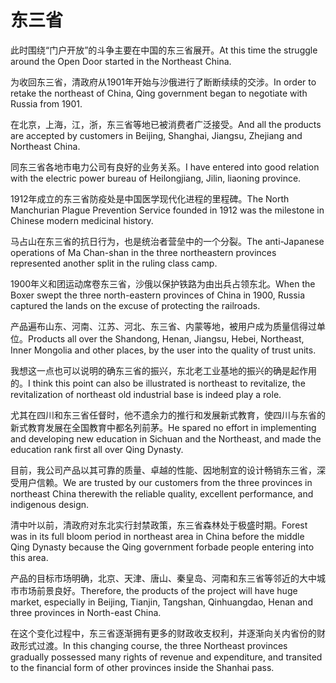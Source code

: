 # 东三省

<p><span class="chinese">此时围绕“门户开放”的斗争主要在中国的东三省展开。</span><span class="english">At this time the struggle around the Open Door started in the Northeast China.</span></p>

<p><span class="chinese">为收回东三省，清政府从1901年开始与沙俄进行了断断续续的交涉。</span><span class="english">In order to retake the northeast of China, Qing government began to negotiate with Russia from 1901.</span></p>

<p><span class="chinese">在北京，上海，江，浙，东三省等地已被消费者广泛接受。</span><span class="english">And all the products are accepted by customers in Beijing, Shanghai, Jiangsu, Zhejiang and Northeast China.</span></p>

<p><span class="chinese">同东三省各地市电力公司有良好的业务关系。</span><span class="english">I have entered into good relation with the electric power bureau of Heilongjiang, Jilin, liaoning province.</span></p>

<p><span class="chinese">1912年成立的东三省防疫处是中国医学现代化进程的里程碑。</span><span class="english">The North Manchurian Plague Prevention Service founded in 1912 was the milestone in Chinese modern medicinal history.</span></p>

<p><span class="chinese">马占山在东三省的抗日行为，也是统治者营垒中的一个分裂。</span><span class="english">The anti-Japanese operations of Ma Chan-shan in the three northeastern provinces represented another split in the ruling class camp.</span></p>

<p><span class="chinese">1900年义和团运动席卷东三省，沙俄以保护铁路为由出兵占领东北。</span><span class="english">When the Boxer swept the three north-eastern provinces of China in 1900, Russia captured the lands on the excuse of protecting the railroads.</span></p>

<p><span class="chinese">产品遍布山东、河南、江苏、河北、东三省、内蒙等地，被用户成为质量信得过单位。</span><span class="english">Products all over the Shandong, Henan, Jiangsu, Hebei, Northeast, Inner Mongolia and other places, by the user into the quality of trust units.</span></p>

<p><span class="chinese">我想这一点也可以说明的确东三省的振兴，东北老工业基地的振兴的确是起作用的。</span><span class="english">I think this point can also be illustrated is northeast to revitalize, the revitalization of northeast old industrial base is indeed play a role.</span></p>

<p><span class="chinese">尤其在四川和东三省任督时，他不遗余力的推行和发展新式教育，使四川与东省的新式教育发展在全国教育中都名列前茅。</span><span class="english">He spared no effort in implementing and developing new education in Sichuan and the Northeast, and made the education rank first all over Qing Dynasty.</span></p>

<p><span class="chinese">目前，我公司产品以其可靠的质量、卓越的性能、因地制宜的设计畅销东三省，深受用户信赖。</span><span class="english">We are trusted by our customers from the three provinces in northeast China therewith the reliable quality, excellent performance, and indigenous design.</span></p>

<p><span class="chinese">清中叶以前，清政府对东北实行封禁政策，东三省森林处于极盛时期。</span><span class="english">Forest was in its full bloom period in northeast area in China before the middle Qing Dynasty because the Qing government forbade people entering into this area.</span></p>

<p><span class="chinese">产品的目标市场明确，北京、天津、唐山、秦皇岛、河南和东三省等邻近的大中城市市场前景良好。</span><span class="english">Therefore, the products of the project will have huge market, especially in Beijing, Tianjin, Tangshan, Qinhuangdao, Henan and three provinces in North-east China.</span></p>

<p><span class="chinese">在这个变化过程中，东三省逐渐拥有更多的财政收支权利，并逐渐向关内省份的财政形式过渡。</span><span class="english">In this changing course, the three Northeast provinces gradually possessed many rights of revenue and expenditure, and transited to the financial form of other provinces inside the Shanhai pass.</span></p>

